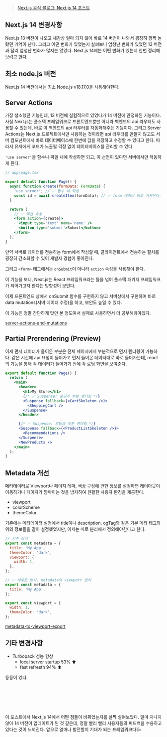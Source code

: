 > [Next.js 공식 블로그: Next.js 14 포스트](https://nextjs.org/blog/next-14)

## Next.js 14 변경사항

Next.js 13 버전이 나오고 체감상 얼마 되지 않아 바로 14 버전이 나와서 굉장히 깜짝 놀랐던 기억이 난다. 그리고 어떤 변화가 있었는지 살펴보니 엄청난 변화가 있었던 13 버전과 달리 엄청난 변화가 많지는 않았다. Next.js 14에는 어떤 변화가 있는지 한번 정리해보려고 한다.

## 최소 node.js 버전

Next.js 14 버전에서는 최소 Node.js v18.17.0을 사용해야한다.

## Server Actions

가장 생소했던 기능인데, 13 버전에 실험적으로 있었다가 14 버전에 안정화된 기능이다. 사실 Next.js는 풀스택 프레임워크로 프론트엔드뿐만 아니라 백엔드의 api 라우터도 사용할 수 있는데, 바로 이 백엔드의 api 라우터를 자동화해주는 기능이다. 그리고 Server Actions는 Next.js 프로젝트에서만 사용하는 것이라면 api 라우터를 만들지 않고도 서버 컴포넌트에서 바로 데이터베이스에 한번에 값을 저장하고 수정할 수 있다고 한다. 따라서 유저에게 코드가 노출될 걱정 없이 데이터베이스를 관리할 수 있다.

`'use server'`을 함수나 파일 내에 작성하면 되고, 이 선언이 있다면 서버에서만 작동하게 된다.

```jsx
// app/page.tsx

export default function Page() {
  async function create(formData: FormData) {
    'use server'; // ✅ 함수 내 작성
    const id = await createItem(formData); // ✅ form 데이터 바로 가져온다.
  }

  return (
    // ✅ 액션 속성
    <form action={create}>
      <input type='text' name='name' />
      <button type='submit'>Submit</button>
    </form>
  );
}
```

만약 서버로 데이터를 전송하는 form에서 작성할 때, 클라이언트에서 전송하는 절차를 굉장히 간소화할 수 있어 개발자 경험이 좋아진다.

그리고 `<form>` 태그에서는 `onSubmit`이 아니라 `action` 속성을 사용해야 한다.

이 기능을 보니, Next.js는 React 프레임워크라는 틀을 넘어 풀스택 패키지 프레임워크가 되어가고자 한다는 방향성이 보인다.

이제 프론트엔드 상에서 onSubmit 함수를 구현하지 않고 서버상에서 구현하여 바로 data mutations(서버 데이터 수정)을 하고, 보안도 높일 수 있다.

이 기능은 정말 간단하게 맛만 본 정도여서 실제로 사용하면서 더 공부해봐야겠다.

[server-actions-and-mutations](https://nextjs.org/docs/app/building-your-application/data-fetching/server-actions-and-mutations)

## Partial Prerendering (Preview)

이제 먼저 데이터가 들어온 부분은 전체 페이지에서 부분적으로 먼저 렌더링이 가능하다. 같은 시간에 api 요청이 들어가고 먼저 들어온 데이터대로 바로 들어가는데, react의 <Suspense> 기능을 통해 각 데이터가 들어가기 전에 각 로딩 화면을 보여준다.

```jsx
export default function Page() {
  return (
    <main>
      <header>
        <h1>My Store</h1>
        {/* ✅ Suspense: 로딩과 부분 렌더링 */}
        <Suspense fallback={<CartSkeleton />}>
          <ShoppingCart />
        </Suspense>
      </header>

      {/* ✅ Suspense: 로딩과 부분 렌더링 */}
      <Suspense fallback={<ProductListSkeleton />}>
        <Recommendations />
      </Suspense>
      <NewProducts />
    </main>
  );
}
```

## Metadata 개선

메타데이터로 Viewport나 페이지 테마, 색상 구성에 관한 정보를 설정하면 레이아웃이 이동하거나 페이지가 깜박이는 것을 방지하여 원활한 사용자 환경을 제공한다.

- viewport
- colorScheme
- themeColor

기존에는 메타데이터 설정에서 title이나 description, ogTag와 같은 기본 메타 태그와 위의 정보들을 같이 설정했었지만, 이제는 따로 분리해서 정의해야한다고 한다.

```jsx
// 기존 방식
export const metadata = {
  title: 'My App',
  themeColor: 'dark',
  viewport: {
    width: 1,
  },
};
```

```jsx
// ✅ 새로운 방식, metadata와 viewport 분리
export const metadata = {
  title: 'My App',
};

export const viewport = {
  width: 1,
  themeColor: 'dark',
};
```

[metadata-to-viewport-export](https://nextjs.org/docs/app/building-your-application/upgrading/codemods#metadata-to-viewport-export)

## 기타 변경사항

- Turbopack 성능 향상
  - local server startup 53% ⬆️
  - fast refresth 94% ⬆️

등등이 있다.

&nbsp;

&nbsp;

&nbsp;

이 포스트에서 Next.js 14에서 어떤 점들이 바뀌었는지를 살짝 살펴보았다. 얼마 지나지 않아 14 버전이 업데이트가 된 것 같은데, 정말 빨리 빨리 사용자들의 피드백을 수용하고 있다는 것이 느껴진다. 앞으로 얼마나 발전할지 기대가 되는 프레임워크다👍
